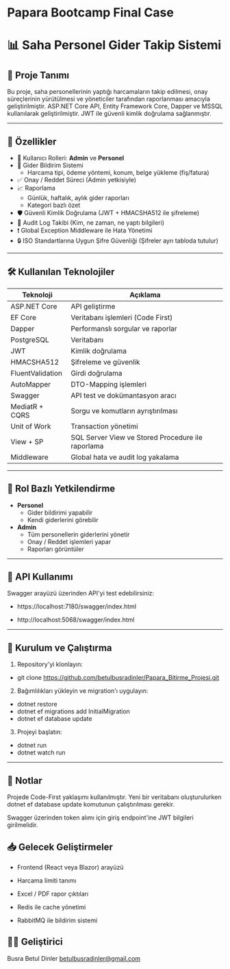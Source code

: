 # Papara Bootcamp Final Case
# 📊 Saha Personel Gider Takip Sistemi

## 🧾 Proje Tanımı

Bu proje, saha personellerinin yaptığı harcamaların takip edilmesi, onay süreçlerinin yürütülmesi ve yöneticiler tarafından raporlanması amacıyla geliştirilmiştir. ASP.NET Core API, Entity Framework Core, Dapper ve MSSQL kullanılarak geliştirilmiştir. JWT ile güvenli kimlik doğrulama sağlanmıştır.

---

## 🧩 Özellikler

- 👤 Kullanıcı Rolleri: **Admin** ve **Personel**
- 📝 Gider Bildirim Sistemi
  - Harcama tipi, ödeme yöntemi, konum, belge yükleme (fiş/fatura)
- ✅ Onay / Reddet Süreci (Admin yetkisiyle)
- 📈 Raporlama
  - Günlük, haftalık, aylık gider raporları
  - Kategori bazlı özet
- 🛡️ Güvenli Kimlik Doğrulama (JWT + HMACSHA512 ile şifreleme)
- 🧾 Audit Log Takibi (Kim, ne zaman, ne yaptı bilgileri)
- ❗ Global Exception Middleware ile Hata Yönetimi
- 🔒 ISO Standartlarına Uygun Şifre Güvenliği (Şifreler ayrı tabloda tutulur)

---

## 🛠️ Kullanılan Teknolojiler

| Teknoloji        | Açıklama                                 |
|------------------|-------------------------------------------|
| ASP.NET Core     | API geliştirme                            |
| EF Core          | Veritabanı işlemleri (Code First)         |
| Dapper           | Performanslı sorgular ve raporlar         |
| PostgreSQL       | Veritabanı                                |
| JWT              | Kimlik doğrulama                          |
| HMACSHA512       | Şifreleme ve güvenlik                     |
| FluentValidation | Girdi doğrulama                           |
| AutoMapper       | DTO-Mapping işlemleri                     |
| Swagger          | API test ve dokümantasyon aracı           |
| MediatR + CQRS   | Sorgu ve komutların ayrıştırılması        |
| Unit of Work     | Transaction yönetimi                      |
| View + SP        | SQL Server View ve Stored Procedure ile raporlama |
| Middleware       | Global hata ve audit log yakalama         |

---

## 🔐 Rol Bazlı Yetkilendirme

- **Personel**
  - Gider bildirimi yapabilir
  - Kendi giderlerini görebilir
- **Admin**
  - Tüm personellerin giderlerini yönetir
  - Onay / Reddet işlemleri yapar
  - Raporları görüntüler

---

## 📄 API Kullanımı

Swagger arayüzü üzerinden API'yi test edebilirsiniz:
- https://localhost:7180/swagger/index.html

- http://localhost:5068/swagger/index.html

--- 

## 🧪 Kurulum ve Çalıştırma

1. Repository'yi klonlayın:

- git clone https://github.com/betulbusradinler/Papara_Bitirme_Projesi.git

2. Bağımlılıkları yükleyin ve migration'ı uygulayın:

- dotnet restore
- dotnet ef migrations add InitialMigration
- dotnet ef database update

3. Projeyi başlatın:

- dotnet run 
- dotnet watch run

--- 

## 📌 Notlar
Projede Code-First yaklaşımı kullanılmıştır. Yeni bir veritabanı oluşturulurken dotnet ef database update komutunun çalıştırılması gerekir.

Swagger üzerinden token alımı için giriş endpoint'ine JWT bilgileri girilmelidir.

## 📥 Gelecek Geliştirmeler
- Frontend (React veya Blazor) arayüzü

- Harcama limiti tanımı

- Excel / PDF rapor çıktıları

- Redis ile cache yönetimi

- RabbitMQ ile bildirim sistemi

## 🧑‍💻 Geliştirici
Busra Betul Dinler
betulbusradinler@gmail.com
